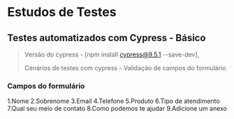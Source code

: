 # Estudos de Testes

## Testes automatizados com Cypress - Básico
>
> Versão do cypress - [npm install cypress@9.5.1 --save-dev],
>
> Cenários de testes com cypress - Validação de campos do formulário

### Campos do formulário

1.Nome
2.Sobrenome
3.Email
4.Telefone
5.Produto
6.Tipo de atendimento
7.Qual seu meio de contato
8.Como podemos te ajudar
9.Adicione um anexo
